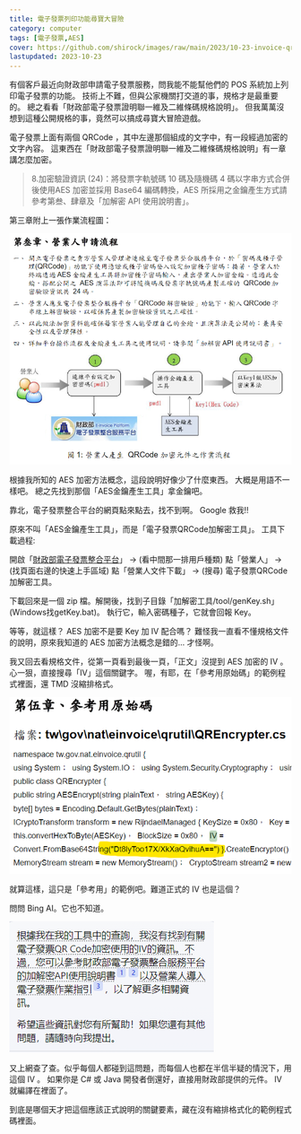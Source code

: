 ```yaml
---
title: 電子發票列印功能尋寶大冒險
category: computer
tags: [電子發票,AES]
cover: https://github.com/shirock/images/raw/main/2023/10-23-invoice-qrcode-2.png
lastupdated: 2023-10-23
---
```


有個客戶最近向財政部申請電子發票服務，問我能不能幫他們的 POS 系統加上列印電子發票的功能。
技術上不難，但與公家機關打交道的事，規格才是最重要的。
總之看看「財政部電子發票證明聯一維及二維條碼規格說明」。
但我萬萬沒想到這種公開規格的事，竟然可以搞成尋寶大冒險遊戲。

<!--more-->

電子發票上面有兩個 QRCode ，其中左邊那個組成的文字中，有一段經過加密的文字內容。
這東西在「財政部電子發票證明聯一維及二維條碼規格說明」有一章講怎麼加密。

> 8.加密驗證資訊 (24)：將發票字軌號碼 10 碼及隨機碼 4 碼以字串方式合併後使用AES 加密並採用 Base64 編碼轉換，AES 所採用之金鑰產生方式請參考第叁、肆章及「加解密 API 使用說明書」。

第三章附上一張作業流程圖：

![QRCode加密元件申請流程](https://github.com/shirock/images/raw/main/2023/10-23-invoice-qrcode-1.png)

根據我所知的 AES 加密方法概念，這段說明好像少了什麼東西。
大概是用語不一樣吧。
總之先找到那個「AES金鑰產生工具」拿金鑰吧。

靠北，電子發票整合平台的網頁點來點去，找不到啊。
Google 救我!!

原來不叫「AES金鑰產生工具」，而是「電子發票QRCode加解密工具」。
工具下載過程:

開啟「[財政部電子發票整合平台](https://www.einvoice.nat.gov.tw/index)」
-> (看中間那一排用戶種類) 點「營業人」
-> (找頁面右邊的快速上手區域) 點「營業人文件下載」 
-> (搜尋) 電子發票QRCode加解密工具。

下載回來是一個 zip 檔。解開後，找到子目錄「加解密工具/tool/genKey.sh」(Windows找getKey.bat)。
執行它，輸入密碼種子，它就會回報 Key。

等等，就這樣？
AES 加密不是要 Key 加 IV 配合嗎？
難怪我一直看不懂規格文件的說明，原來我知道的 AES 加密方法概念是錯的... 才怪啊。

我又回去看規格文件，從第一頁看到最後一頁，「正文」沒提到 AES 加密的 IV 。
心一狠，直接搜尋「IV」這個關鍵字。
喔，有耶，在「參考用原始碼」的範例程式裡面，還 TMD 沒縮排格式。

![找找IV在哪裡](https://github.com/shirock/images/raw/main/2023/10-23-invoice-qrcode-2.png)

就算這樣，這只是「參考用」的範例吧。難道正式的 IV 也是這個？

問問 Bing AI。它也不知道。

![Bing AI回答](https://github.com/shirock/images/raw/main/2023/10-23-invoice-qrcode-3.png)

又上網查了查。似乎每個人都碰到這問題，而每個人也都在半信半疑的情況下，用這個 IV 。
如果你是 C# 或 Java 開發者倒還好，直接用財政部提供的元件。 IV 就編譯在裡面了。

到底是哪個天才把這個應該正式說明的關鍵要素，藏在沒有縮排格式化的範例程式碼裡面。
